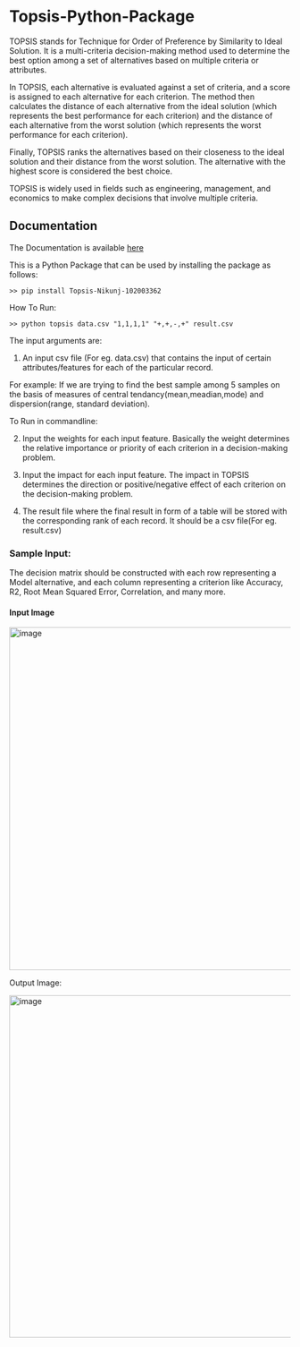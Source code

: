 # Topsis-Python-Package

TOPSIS stands for Technique for Order of Preference by Similarity to Ideal Solution. It is a multi-criteria decision-making method used to determine the best option among a set of alternatives based on multiple criteria or attributes.

In TOPSIS, each alternative is evaluated against a set of criteria, and a score is assigned to each alternative for each criterion. The method then calculates the distance of each alternative from the ideal solution (which represents the best performance for each criterion) and the distance of each alternative from the worst solution (which represents the worst performance for each criterion).

Finally, TOPSIS ranks the alternatives based on their closeness to the ideal solution and their distance from the worst solution. The alternative with the highest score is considered the best choice.

TOPSIS is widely used in fields such as engineering, management, and economics to make complex decisions that involve multiple criteria.

## Documentation
The Documentation is available [here](https://pypi.org/project/Topsis-Nikunj-102003362/)

This is a Python Package that can be used by installing the package as follows:

`>> pip install Topsis-Nikunj-102003362`

How To Run:

`>> python topsis data.csv "1,1,1,1" "+,+,-,+" result.csv`

The input arguments are:

1. An input csv file (For eg. data.csv) that contains the input of certain attributes/features for each of the particular record.

For example: If we are trying to find the best sample among 5 samples on the basis of measures of central tendancy(mean,meadian,mode) and dispersion(range, standard deviation).

To Run in commandline:

2. Input the weights for each input feature. Basically the weight determines the relative importance or priority of each criterion in a decision-making problem.

3. Input the impact for each input feature. The impact in TOPSIS determines the direction or positive/negative effect of each criterion on the decision-making problem.

4. The result file where the final result in form of a table will be stored with the corresponding rank of each record. It should be a csv file(For eg. result.csv)

### Sample Input:
The decision matrix should be constructed with each row representing a Model alternative, and each column representing a criterion like Accuracy, R2, Root Mean Squared Error, Correlation, and many more.

#### Input Image

<img width="613" alt="image" src="https://user-images.githubusercontent.com/72342649/227230563-a9821161-6ba9-4916-bb0d-a205ff54f519.png">

Output Image:

<img width="612" alt="image" src="https://user-images.githubusercontent.com/72342649/227230732-09ca28eb-ed5a-437a-8f6b-217f84970334.png">

